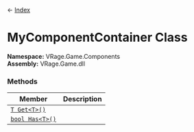 ← [Index](index.md)
# MyComponentContainer Class
**Namespace:** VRage.Game.Components  
**Assembly:** VRage.Game.dll  
### Methods
|Member|Description|
|---|---|
|[`T Get<T>()`](VRage.Game.Components.Get.md)||
|[`bool Has<T>()`](VRage.Game.Components.Has.md)||
